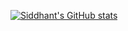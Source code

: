 [![Siddhant's GitHub stats](https://github-readme-stats-peach-three-90.vercel.app/api?username=codetalker7&show_icons=true&theme=transparent)](https://github.com/anuraghazra/github-readme-stats)

<!--
**codetalker7/codetalker7** is a ✨ _special_ ✨ repository because its `README.md` (this file) appears on your GitHub profile.

Here are some ideas to get you started:

- 🔭 I’m currently working on ...
- 🌱 I’m currently learning ...
- 👯 I’m looking to collaborate on ...
- 🤔 I’m looking for help with ...
- 💬 Ask me about ...
- 📫 How to reach me: ...
- 😄 Pronouns: ...
- ⚡ Fun fact: ...
-->
